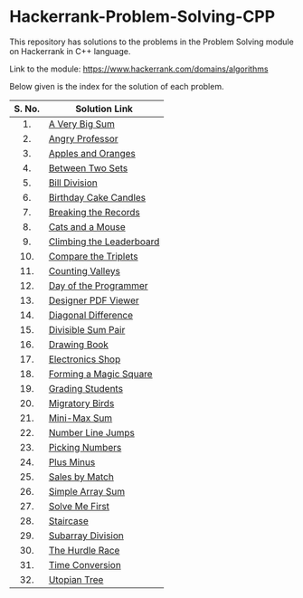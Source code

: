 # Hackerrank-Problem-Solving-CPP
This repository has solutions to the problems in the Problem Solving module on Hackerrank in C++ language.

Link to the module: https://www.hackerrank.com/domains/algorithms

Below given is the index for the solution of each problem.

| S. No.  | Solution Link |
|:---------------:|---------------|
|1.| [A Very Big Sum](https://github.com/niharika1102/Hackerrank-Problem-Solving-CPP/blob/main/A%20Very%20Big%20Sum.cpp)  |
|2.|[Angry Professor](https://github.com/niharika1102/Hackerrank-Problem-Solving-CPP/blob/main/Angry%20Professor.cpp)|
|3.| [Apples and Oranges](https://github.com/niharika1102/Hackerrank-Problem-Solving-CPP/blob/main/Apple%20and%20Orange.cpp)  |
|4.| [Between Two Sets](https://github.com/niharika1102/Hackerrank-Problem-Solving-CPP/blob/main/Between%20Two%20Sets.cpp)|
|5.|[Bill Division](https://github.com/niharika1102/Hackerrank-Problem-Solving-CPP/blob/main/Bill%20Division.cpp)|
|6.| [Birthday Cake Candles](https://github.com/niharika1102/Hackerrank-Problem-Solving-CPP/blob/main/Birthday%20Cake%20Candles.cpp)|
|7.|[Breaking the Records](https://github.com/niharika1102/Hackerrank-Problem-Solving-CPP/blob/main/Breaking%20the%20Records.cpp)|
|8.|[Cats and a Mouse](https://github.com/niharika1102/Hackerrank-Problem-Solving-CPP/blob/main/Cats%20and%20a%20Mouse.cpp)|
|9.|[Climbing the Leaderboard](https://github.com/niharika1102/Hackerrank-Problem-Solving-CPP/blob/main/Climbing%20the%20Leaderboard.cpp)|
|10.|[Compare the Triplets](https://github.com/niharika1102/Hackerrank-Problem-Solving-CPP/blob/main/Compare%20the%20Triplets.cpp)|
|11.|[Counting Valleys](https://github.com/niharika1102/Hackerrank-Problem-Solving-CPP/blob/main/Counting%20Valleys.cpp)|
|12.|[Day of the Programmer](https://github.com/niharika1102/Hackerrank-Problem-Solving-CPP/blob/main/Day%20of%20the%20Programmer.cpp)|
|13.|[Designer PDF Viewer](https://github.com/niharika1102/Hackerrank-Problem-Solving-CPP/blob/main/Designer%20PDF%20Viewer.cpp)|
|14.|[Diagonal Difference](https://github.com/niharika1102/Hackerrank-Problem-Solving-CPP/blob/main/Diagonal%20Difference.cpp)|
|15.|[Divisible Sum Pair](https://github.com/niharika1102/Hackerrank-Problem-Solving-CPP/blob/main/Divisible%20Sum%20Pair.cpp)|
|16.|[Drawing Book](https://github.com/niharika1102/Hackerrank-Problem-Solving-CPP/blob/main/Drawing%20Book.cpp)|
|17.|[Electronics Shop](https://github.com/niharika1102/Hackerrank-Problem-Solving-CPP/blob/main/Electronics%20Shop.cpp)|
|18.|[Forming a Magic Square](https://github.com/niharika1102/Hackerrank-Problem-Solving-CPP/blob/main/Forming%20a%20Magic%20Square.cpp)|
|19.|[Grading Students](https://github.com/niharika1102/Hackerrank-Problem-Solving-CPP/blob/main/Grading%20Students.cpp)|
|20.|[Migratory Birds](https://github.com/niharika1102/Hackerrank-Problem-Solving-CPP/blob/main/Migratory%20Birds.cpp)|
|21.|[Mini-Max Sum](https://github.com/niharika1102/Hackerrank-Problem-Solving-CPP/blob/main/Mini-Max%20Sum.cpp)|
|22.|[Number Line Jumps](https://github.com/niharika1102/Hackerrank-Problem-Solving-CPP/blob/main/Number%20Line%20Jumps.cpp)|
|23.|[Picking Numbers](https://github.com/niharika1102/Hackerrank-Problem-Solving-CPP/blob/main/Picking%20Numbers.cpp)|
|24.|[Plus Minus](https://github.com/niharika1102/Hackerrank-Problem-Solving-CPP/blob/main/Plus%20Minus.cpp)|
|25.|[Sales by Match](https://github.com/niharika1102/Hackerrank-Problem-Solving-CPP/blob/main/Sales%20By%20Match.cpp)|
|26.|[Simple Array Sum](https://github.com/niharika1102/Hackerrank-Problem-Solving-CPP/blob/main/Simple%20Array%20Sum.cpp)|
|27.|[Solve Me First](https://github.com/niharika1102/Hackerrank-Problem-Solving-CPP/blob/main/Solve%20Me%20First.cpp)|
|28.|[Staircase](https://github.com/niharika1102/Hackerrank-Problem-Solving-CPP/blob/main/Staircase.cpp)|
|29.|[Subarray Division](https://github.com/niharika1102/Hackerrank-Problem-Solving-CPP/blob/main/Subarray%20Division.cpp)|
|30.|[The Hurdle Race](https://github.com/niharika1102/Hackerrank-Problem-Solving-CPP/blob/main/The%20Hurdle%20Race.cpp)|
|31.|[Time Conversion](https://github.com/niharika1102/Hackerrank-Problem-Solving-CPP/blob/main/Time%20Conversion.cpp)|
|32.|[Utopian Tree](https://github.com/niharika1102/Hackerrank-Problem-Solving-CPP/blob/main/Utopian%20Tree.cpp)|

